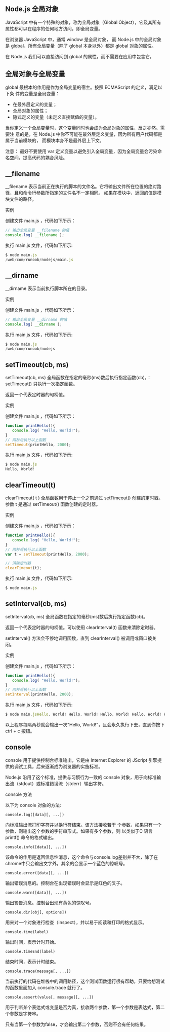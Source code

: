 ## Node.js 全局对象

JavaScript 中有一个特殊的对象，称为全局对象（Global Object），它及其所有属性都可以在程序的任何地方访问，即全局变量。

在浏览器 JavaScript 中，通常 window 是全局对象， 而 Node.js 中的全局对象是 global，所有全局变量（除了 global 本身以外）都是 global 对象的属性。

在 Node.js 我们可以直接访问到 global 的属性，而不需要在应用中包含它。

## 全局对象与全局变量

global 最根本的作用是作为全局变量的宿主。按照 ECMAScript 的定义，满足以下条 件的变量是全局变量：

- 在最外层定义的变量；
- 全局对象的属性；
- 隐式定义的变量（未定义直接赋值的变量）。

当你定义一个全局变量时，这个变量同时也会成为全局对象的属性，反之亦然。需要注 意的是，在 Node.js 中你不可能在最外层定义变量，因为所有用户代码都是属于当前模块的， 而模块本身不是最外层上下文。

注意： 最好不要使用 var 定义变量以避免引入全局变量，因为全局变量会污染命名空间，提高代码的耦合风险。

## __filename

__filename 表示当前正在执行的脚本的文件名。它将输出文件所在位置的绝对路径，且和命令行参数所指定的文件名不一定相同。 如果在模块中，返回的值是模块文件的路径。

实例

创建文件 main.js ，代码如下所示：
```js
// 输出全局变量 __filename 的值
console.log( __filename );
```
执行 main.js 文件，代码如下所示:
```js
$ node main.js
/web/com/runoob/nodejs/main.js
```

## __dirname

__dirname 表示当前执行脚本所在的目录。

实例

创建文件 main.js ，代码如下所示：
```js
// 输出全局变量 __dirname 的值
console.log( __dirname );
```
执行 main.js 文件，代码如下所示:
```js
$ node main.js
/web/com/runoob/nodejs
```

## setTimeout(cb, ms)

setTimeout(cb, ms) 全局函数在指定的毫秒(ms)数后执行指定函数(cb)。：setTimeout() 只执行一次指定函数。

返回一个代表定时器的句柄值。

实例

创建文件 main.js ，代码如下所示：
```js
function printHello(){
   console.log( "Hello, World!");
}
// 两秒后执行以上函数
setTimeout(printHello, 2000);
```
执行 main.js 文件，代码如下所示:
```js
$ node main.js
Hello, World!
```

## clearTimeout(t)

clearTimeout( t ) 全局函数用于停止一个之前通过 setTimeout() 创建的定时器。 参数 t 是通过 setTimeout() 函数创建的定时器。

实例

创建文件 main.js ，代码如下所示：
```js
function printHello(){
   console.log( "Hello, World!");
}
// 两秒后执行以上函数
var t = setTimeout(printHello, 2000);

// 清除定时器
clearTimeout(t);
```
执行 main.js 文件，代码如下所示:
```js
$ node main.js
```

## setInterval(cb, ms)

setInterval(cb, ms) 全局函数在指定的毫秒(ms)数后执行指定函数(cb)。

返回一个代表定时器的句柄值。可以使用 clearInterval(t) 函数来清除定时器。

setInterval() 方法会不停地调用函数，直到 clearInterval() 被调用或窗口被关闭。

实例

创建文件 main.js ，代码如下所示：
```js
function printHello(){
   console.log( "Hello, World!");
}
// 两秒后执行以上函数
setInterval(printHello, 2000);
```
执行 main.js 文件，代码如下所示:
```js
$ node main.jsHello, World! Hello, World! Hello, World! Hello, World! Hello, World! ……
```
以上程序每隔两秒就会输出一次"Hello, World!"，且会永久执行下去，直到你按下 ctrl + c 按钮。

## console

console 用于提供控制台标准输出，它是由 Internet Explorer 的 JScript 引擎提供的调试工具，后来逐渐成为浏览器的实施标准。

Node.js 沿用了这个标准，提供与习惯行为一致的 console 对象，用于向标准输出流（stdout）或标准错误流（stderr）输出字符。

console 方法

以下为 console 对象的方法:

`console.log([data][, ...])`

向标准输出流打印字符并以换行符结束。该方法接收若干 个参数，如果只有一个参数，则输出这个参数的字符串形式。如果有多个参数，则 以类似于C 语言 printf() 命令的格式输出。

`console.info([data][, ...])`

该命令的作用是返回信息性消息，这个命令与console.log差别并不大，除了在chrome中只会输出文字外，其余的会显示一个蓝色的惊叹号。

`console.error([data][, ...])`

输出错误消息的。控制台在出现错误时会显示是红色的叉子。

`console.warn([data][, ...])`

输出警告消息。控制台出现有黄色的惊叹号。

`console.dir(obj[, options])`

用来对一个对象进行检查（inspect），并以易于阅读和打印的格式显示。

`console.time(label)`

输出时间，表示计时开始。

`console.timeEnd(label)`

结束时间，表示计时结束。

`console.trace(message[, ...])`

当前执行的代码在堆栈中的调用路径，这个测试函数运行很有帮助，只要给想测试的函数里面加入 console.trace 就行了。

`console.assert(value[, message][, ...])`

用于判断某个表达式或变量是否为真，接收两个参数，第一个参数是表达式，第二个参数是字符串。

只有当第一个参数为false，才会输出第二个参数，否则不会有任何结果。


















